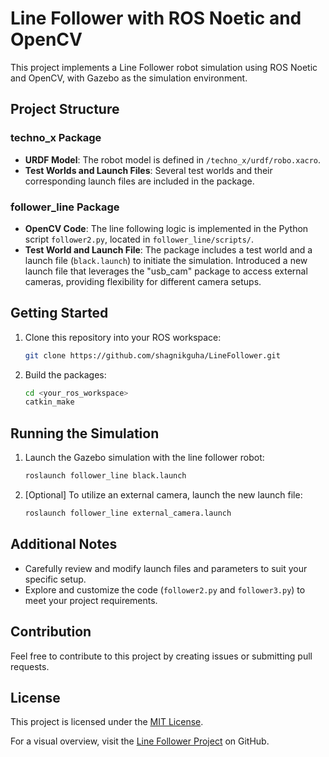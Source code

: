 # Line Follower with ROS Noetic and OpenCV

This project implements a Line Follower robot simulation using ROS Noetic and OpenCV, with Gazebo as the simulation environment.

## Project Structure

### techno_x Package
- **URDF Model**: The robot model is defined in `/techno_x/urdf/robo.xacro`.
- **Test Worlds and Launch Files**: Several test worlds and their corresponding launch files are included in the package.

### follower_line Package
- **OpenCV Code**: The line following logic is implemented in the Python script `follower2.py`, located in `follower_line/scripts/`.
- **Test World and Launch File**: The package includes a test world and a launch file (`black.launch`) to initiate the simulation. Introduced a new launch file that leverages the "usb_cam" package to access external cameras, providing flexibility for different camera setups.

## Getting Started

1. Clone this repository into your ROS workspace:

    ```bash
    git clone https://github.com/shagnikguha/LineFollower.git
    ```

2. Build the packages:

    ```bash
    cd <your_ros_workspace>
    catkin_make
    ```

## Running the Simulation

1. Launch the Gazebo simulation with the line follower robot:

    ```bash
    roslaunch follower_line black.launch
    ```

2. [Optional] To utilize an external camera, launch the new launch file:

    ```bash
    roslaunch follower_line external_camera.launch
    ```

## Additional Notes

- Carefully review and modify launch files and parameters to suit your specific setup.
- Explore and customize the code (`follower2.py` and `follower3.py`) to meet your project requirements.

## Contribution

Feel free to contribute to this project by creating issues or submitting pull requests.

## License

This project is licensed under the [MIT License](LICENSE).

For a visual overview, visit the [Line Follower Project](https://github.com/shagnikguha/LineFollower) on GitHub.
